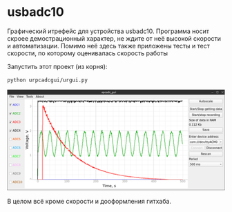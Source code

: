 # usbadc10
Графический итрефейс для устройства usbadc10.
Программа носит скроее демострационный характер, не ждите от неё высокой скорости и автоматизации.
Помимо неё здесь также приложены тесты и тест скорости, по которому оценивалась скорость работы 

Запустить этот проект (из корня):
```bash
python urpcadcgui/urgui.py
```
![Скриншот совта](screen.png)

В целом всё кроме скорости и дооформления гитхаба.


